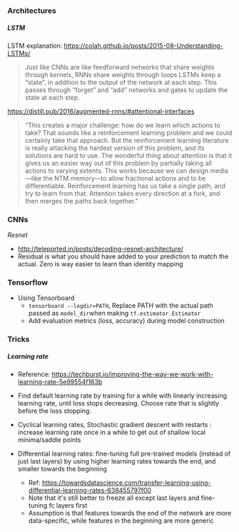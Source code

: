### Architectures

##### LSTM

LSTM explanation: https://colah.github.io/posts/2015-08-Understanding-LSTMs/
> Just like CNNs are like feedforward networks that share weights through kernels, RNNs share weights through loops LSTMs keep a “state”, in addition to the output of the network at each step. This passes through “forget” and “add” networks and gates to update the state at each step. 

https://distill.pub/2016/augmented-rnns/#attentional-interfaces
> “This creates a major challenge: how do we learn which actions to take? That sounds like a reinforcement learning problem and we could certainly take that approach. But the reinforcement learning literature is really attacking the hardest version of this problem, and its solutions are hard to use. The wonderful thing about attention is that it gives us an easier way out of this problem by partially taking all actions to varying extents. This works because we can design media—like the NTM memory—to allow fractional actions and to be differentiable. Reinforcement learning has us take a single path, and try to learn from that. Attention takes every direction at a fork, and then merges the paths back together.”

### CNNs

_Resnet_

* http://teleported.in/posts/decoding-resnet-architecture/
* Residual is what you should have added to your prediction to match the actual. Zero is way easier to learn than identity mapping

### Tensorflow 

* Using Tensorboard
    * `tensorboard --logdir=PATH`, Replace PATH with the actual path passed as `model_dir`when making `tf.estimator.Estimator`
    * Add evaluation metrics (loss, accuracy) during model construction



### Tricks 

##### Learning rate 

* Reference: https://techburst.io/improving-the-way-we-work-with-learning-rate-5e99554f163b
* Find default learning rate by training for a while with linearly increasing learning rate, until loss stops decreasing. Choose rate that is slightly before the loss stopping. 
* Cyclical learning rates, Stochastic gradient descent with restarts : increase learning rate once in a while to get out of shallow local minima/saddle points

* Differential learning rates: fine-tuning full pre-trained models (instead of just last layers) by using higher learning rates towards the end, and smaller towards the beginning
    * Ref: https://towardsdatascience.com/transfer-learning-using-differential-learning-rates-638455797f00
    * Note that it's still better to freeze all except last layers and fine-tuning fc layers first
    * Assumption is that features towards the end of the network are more data-specific, while features in the beginning are more generic
